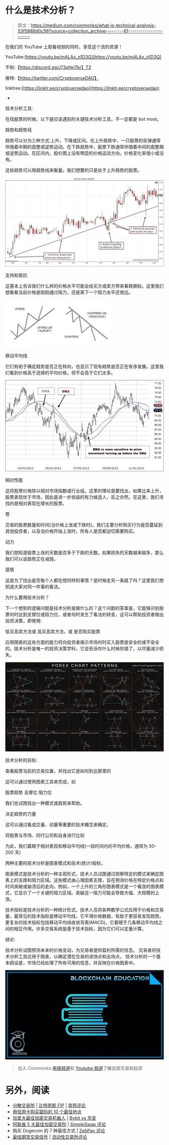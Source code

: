 # 什么是技术分析？

> 原文：<https://medium.com/coinmonks/what-is-technical-analysis-53f5888d0c56?source=collection_archive---------61----------------------->

在我们的 YouTube 上观看视频的同时，享受这个流的资源！

YouTube:[https://youtu.be/mALAx_n1D3Q](https://youtu.be/mALAx_n1D3Q)

不和:【https://discord.gg/J73qhkj7kr】T2

推特:【https://twitter.com/CryptoverseDAO】

linktree:[https://linktr.ee/cryptoversedao](https://linktr.ee/cryptoversedao)

-

技术分析工具:

在找股票的时候，以下是应该遇到的关键技术分析工具，不一定都是 bot most。

趋势和趋势线

趋势可以分为三种方式:上升，下降或区间。在上升趋势中，一只股票的反弹通常伴随着中期的盘整或逆势运动。在下跌趋势中，股票下跌通常伴随着中间的盘整期或逆势运动。在区间内，股价图上没有明显的价格运动方向，价格变化率很小或没有。

这些趋势可以用趋势线来衡量。我们想要的只是处于上升趋势的股票。

![](img/b8a151e75997518c28b9c720cf811b24.png)

支持和抵抗

这基本上告诉我们什么样的价格水平可能会给买方或卖方带来看跌期权。这里我们想看看当前价格是刚刚通过阻力，还是离下一个阻力水平还很远。

![](img/c885892e17453b314291a14def383bed.png)

移动平均线

它们有助于确定趋势是否正在转向，也显示了现有趋势是否正在有序发展。这里我们看到价格高于选择的平均价格，但不会高于它们太多。

![](img/6498fd9c90d615b1968f733652e5417b.png)

相对性能

这将股票价格除以相对市场指数或行业组。这里的理论是要找出，如果比率上升，股票表现优于市场，因此是进一步收益的有力候选人，反之亦然。在这里，我们寻找的是相对表现在增长的股票。

卷

交易的股票数量和时间(当价格上涨或下跌时)。我们主要分析购买行为是否蔓延到其他投资者，以及当价格开始上涨时，所有人是否都迫切需要购买。

动力

我们想知道股票上涨的天数是否多于下跌的天数。如果损失的天数越来越多，那么我们可以说趋势正在减弱。

感情

这是为了找出是否每个人都在想同样的事情？是时候走另一条路了吗？这里我们想知道大家对同一件事的看法。

为什么要用技术分析？

下一个想到的逻辑问题是技术分析是做什么的？这个问题的答案是，它能够识别股票何时达到支撑位或阻力位，或者何时发生了看法的转变，这可以帮助投资者做出投资决策，即使用:

低买高卖方法或
高买高卖方法，或
是否购买股票

应用图表的这些方面的能力将向投资者揭示市场何时买入股票是安全的或不安全的。技术分析是唯一的投资决策学科，它会告诉你什么时候你错了，以尽量减少损失。

![](img/bbb618ec53a177851080a29c53631010.png)

技术分析的目标:

查看股票当前的交易位置，并找出它是如何到达那里的

这可以通过使用图表工具来完成，如

股票趋势
支撑位
阻力位

我们也试图找出一种模式或趋势来帮助。

决定趋势的力量

这可以通过看成交量、动量等重要的技术概念来确定。

将股票与市场、同行公司和自身进行比较

为此，我们着眼于相对表现和移动平均线(一段时间内的平均价格，通常为 50-200 天)

两种主要的技术分析是图表模式和技术(统计)指标。

图表模式是技术分析的一种主观形式，技术人员试图通过观察特定的模式来确定图表上的支撑和阻力区域。这些模式由心理因素支撑，旨在预测价格在特定价格点和时间突破或崩溃后的走向。例如，一个上升的三角形图表模式是一个看涨的图表模式，它显示了一个关键的阻力区域。突破这一阻力可能会导致大幅、大规模的上涨。

技术指标是技术分析的一种统计形式，技术人员将各种数学公式应用于价格和交易量。最常见的技术指标是移动平均线，它平滑价格数据，有助于更容易发现趋势。更复杂的技术指标包括移动平均线收敛背离(MACD)，它着眼于几条移动平均线之间的相互作用。许多交易系统是基于技术指标，因为它们可以定量计算。

结论:

技术分析试图预测未来的价格变动，为交易者提供盈利所需的信息。
交易者将技术分析工具应用于图表，以确定潜在交易的进场点和出场点。
技术分析的一个基本假设是，市场已经处理了所有可用的信息，并反映在价格图表中。

![](img/98bbe5e7694cc81ce92d7b48868068ea.png)

> 加入 Coinmonks [电报频道](https://t.me/coincodecap)和 [Youtube 频道](https://www.youtube.com/c/coinmonks/videos)了解加密交易和投资

# 另外，阅读

*   [分散交易所](https://coincodecap.com/what-are-decentralized-exchanges) | [比特恩斯 FIP](https://coincodecap.com/bitbns-fip) | [宾邦评论](https://coincodecap.com/bingbon-review)
*   [用信用卡购买密码的 10 个最佳地点](https://coincodecap.com/buy-crypto-with-credit-card)
*   [加拿大最佳加密交易机器人](https://coincodecap.com/5-best-crypto-trading-bots-in-canada) | [Bybit vs 币安](https://coincodecap.com/bybit-binance-moonxbt)
*   [阿联酋 5 大最佳加密交易所](https://coincodecap.com/best-crypto-exchanges-in-uae) | [SimpleSwap 评论](https://coincodecap.com/simpleswap-review)
*   购买 Dogecoin 的 7 种最佳方式 | [ZebPay 评论](https://coincodecap.com/zebpay-review)
*   [最佳期货交易信号](https://coincodecap.com/futures-trading-signals) | [流动性交易所评论](https://coincodecap.com/liquid-exchange-review)